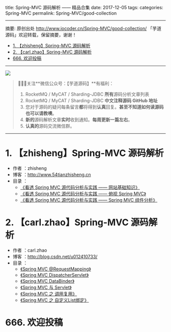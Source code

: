 title: Spring-MVC 源码解析 —— 精品合集
date: 2017-12-05
tags:
categories: Spring-MVC
permalink: Spring-MVC/good-collection

-------

摘要: 原创出处 http://www.iocoder.cn/Spring-MVC/good-collection/ 「芋道源码」欢迎转载，保留摘要，谢谢！

- [1. 【zhisheng】Spring-MVC 源码解析](http://www.iocoder.cn/Spring-MVC/good-collection/)
- [2. 【carl.zhao】Spring-MVC 源码解析](http://www.iocoder.cn/Spring-MVC/good-collection/)
- [666. 欢迎投稿](http://www.iocoder.cn/Spring-MVC/good-collection/)

-------

![](http://www.iocoder.cn/images/common/wechat_mp_2017_07_31.jpg)

> 🙂🙂🙂关注**微信公众号：【芋道源码】**有福利：
> 1. RocketMQ / MyCAT / Sharding-JDBC **所有**源码分析文章列表
> 2. RocketMQ / MyCAT / Sharding-JDBC **中文注释源码 GitHub 地址**
> 3. 您对于源码的疑问每条留言**都**将得到**认真**回复。**甚至不知道如何读源码也可以请教噢**。
> 4. **新的**源码解析文章**实时**收到通知。**每周更新一篇左右**。  
> 5. **认真的**源码交流微信群。

-------

# 1. 【zhisheng】Spring-MVC 源码解析

* 作者 ：zhisheng
* 博客 ：http://www.54tianzhisheng.cn
* 目录 ：
    * [《看透 Spring MVC 源代码分析与实践 —— 网站基础知识》](http://www.54tianzhisheng.cn/2017/07/14/Spring-MVC01/) 
    * [《看透 Spring MVC 源代码分析与实践 —— 俯视 Spring MVC》](http://www.54tianzhisheng.cn/2017/07/14/Spring-MVC02/) 
    * [《看透 Spring MVC 源代码分析与实践 —— Spring MVC 组件分析》](http://www.54tianzhisheng.cn/2017/07/21/Spring-MVC03/) 
 
# 2. 【carl.zhao】Spring-MVC 源码解析

* 作者 ：carl.zhao
* 博客 ：http://blog.csdn.net/u012410733/
* 目录 ：
    * [《Spring MVC @RequestMapping》](http://blog.csdn.net/u012410733/article/details/51912375) 
    * [《Spring MVC DispatcherServlet》](http://blog.csdn.net/u012410733/article/details/51920055)
    * [《Spring MVC DataBinder》](http://blog.csdn.net/u012410733/article/details/53368351)
    * [《Spring MVC 与 Servlet》](http://blog.csdn.net/u012410733/article/details/76732339)
    * [《Spring MVC 之 调用复用》](http://blog.csdn.net/u012410733/article/details/76862212)
    * [《Spring MVC 之 自定义List绑定》](http://blog.csdn.net/u012410733/article/details/78980304)
 
# 666. 欢迎投稿

